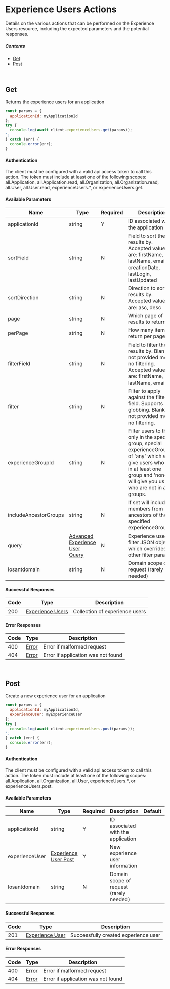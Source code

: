 # Experience Users Actions

Details on the various actions that can be performed on the
Experience Users resource, including the expected
parameters and the potential responses.

##### Contents

*   [Get](#get)
*   [Post](#post)

<br/>

## Get

Returns the experience users for an application

```javascript
const params = {
  applicationId: myApplicationId
};
try {
  console.log(await client.experienceUsers.get(params));
';
} catch (err) {
  console.error(err);
}
```

#### Authentication
The client must be configured with a valid api access token to call this
action. The token must include at least one of the following scopes:
all.Application, all.Application.read, all.Organization, all.Organization.read, all.User, all.User.read, experienceUsers.*, or experienceUsers.get.

#### Available Parameters

| Name | Type | Required | Description | Default | Example |
| ---- | ---- | -------- | ----------- | ------- | ------- |
| applicationId | string | Y | ID associated with the application |  | 575ec8687ae143cd83dc4a97 |
| sortField | string | N | Field to sort the results by. Accepted values are: firstName, lastName, email, id, creationDate, lastLogin, lastUpdated | email | email |
| sortDirection | string | N | Direction to sort the results by. Accepted values are: asc, desc | asc | asc |
| page | string | N | Which page of results to return | 0 | 0 |
| perPage | string | N | How many items to return per page | 100 | 10 |
| filterField | string | N | Field to filter the results by. Blank or not provided means no filtering. Accepted values are: firstName, lastName, email |  | email |
| filter | string | N | Filter to apply against the filtered field. Supports globbing. Blank or not provided means no filtering. |  | my*user |
| experienceGroupId | string | N | Filter users to those only in the specified group, special experienceGroupIds of &#x27;any&#x27; which will give users who are in at least one group and &#x27;none&#x27; will give you users who are not in any groups. |  | 575ec8687ae143cd83dc4a97 |
| includeAncestorGroups | string | N | If set will include members from ancestors of the specified experienceGroupId |  | true |
| query | [Advanced Experience User Query](../lib/schemas/advancedExperienceUserQuery.json) | N | Experience user filter JSON object which overrides all other filter params. |  | [Advanced Experience User Query Example](_schemas.md#advanced-experience-user-query-example) |
| losantdomain | string | N | Domain scope of request (rarely needed) |  | example.com |

#### Successful Responses

| Code | Type | Description |
| ---- | ---- | ----------- |
| 200 | [Experience Users](../lib/schemas/experienceUsers.json) | Collection of experience users |

#### Error Responses

| Code | Type | Description |
| ---- | ---- | ----------- |
| 400 | [Error](../lib/schemas/error.json) | Error if malformed request |
| 404 | [Error](../lib/schemas/error.json) | Error if application was not found |

<br/>

## Post

Create a new experience user for an application

```javascript
const params = {
  applicationId: myApplicationId,
  experienceUser: myExperienceUser
};
try {
  console.log(await client.experienceUsers.post(params));
';
} catch (err) {
  console.error(err);
}
```

#### Authentication
The client must be configured with a valid api access token to call this
action. The token must include at least one of the following scopes:
all.Application, all.Organization, all.User, experienceUsers.*, or experienceUsers.post.

#### Available Parameters

| Name | Type | Required | Description | Default | Example |
| ---- | ---- | -------- | ----------- | ------- | ------- |
| applicationId | string | Y | ID associated with the application |  | 575ec8687ae143cd83dc4a97 |
| experienceUser | [Experience User Post](../lib/schemas/experienceUserPost.json) | Y | New experience user information |  | [Experience User Post Example](_schemas.md#experience-user-post-example) |
| losantdomain | string | N | Domain scope of request (rarely needed) |  | example.com |

#### Successful Responses

| Code | Type | Description |
| ---- | ---- | ----------- |
| 201 | [Experience User](../lib/schemas/experienceUser.json) | Successfully created experience user |

#### Error Responses

| Code | Type | Description |
| ---- | ---- | ----------- |
| 400 | [Error](../lib/schemas/error.json) | Error if malformed request |
| 404 | [Error](../lib/schemas/error.json) | Error if application was not found |
